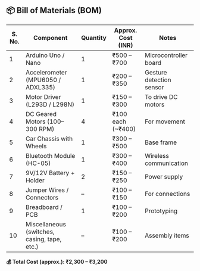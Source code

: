 ## 📦 Bill of Materials (BOM)

| S. No. | Component                | Quantity | Approx. Cost (INR) | Notes |
|--------|--------------------------|----------|---------------------|-------|
| 1      | Arduino Uno / Nano       | 1        | ₹500 – ₹700         | Microcontroller board |
| 2      | Accelerometer (MPU6050 / ADXL335) | 1 | ₹200 – ₹350 | Gesture detection sensor |
| 3      | Motor Driver (L293D / L298N) | 1 | ₹150 – ₹300 | To drive DC motors |
| 4      | DC Geared Motors (100–300 RPM) | 4 | ₹100 each (~₹400) | For movement |
| 5      | Car Chassis with Wheels | 1        | ₹300 – ₹500         | Base frame |
| 6      | Bluetooth Module (HC-05) | 1       | ₹300 – ₹400         | Wireless communication |
| 7      | 9V/12V Battery + Holder | 2        | ₹150 – ₹250         | Power supply |
| 8      | Jumper Wires / Connectors | –      | ₹100 – ₹150         | For connections |
| 9      | Breadboard / PCB         | 1        | ₹100 – ₹200         | Prototyping |
| 10     | Miscellaneous (switches, casing, tape, etc.) | – | ₹100 – ₹200 | Assembly items |

**💰 Total Cost (approx.): ₹2,300 – ₹3,200**
